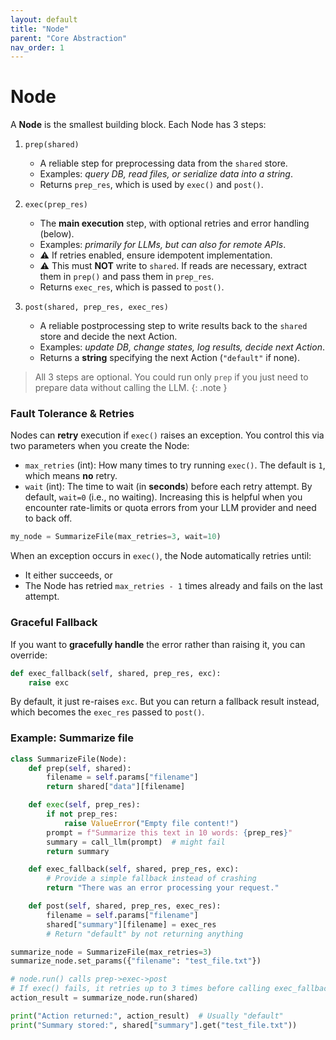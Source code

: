 ```yaml
---
layout: default
title: "Node"
parent: "Core Abstraction"
nav_order: 1
---
```


# Node

A **Node** is the smallest building block. Each Node has 3 steps:

1. `prep(shared)`
   - A reliable step for preprocessing data from the `shared` store. 
   - Examples: *query DB, read files, or serialize data into a string*.
   - Returns `prep_res`, which is used by `exec()` and `post()`.

2. `exec(prep_res)`
   - The **main execution** step, with optional retries and error handling (below).
   - Examples: *primarily for LLMs, but can also for remote APIs*.
   - ⚠️ If retries enabled, ensure idempotent implementation.
   - ⚠️ This must **NOT** write to `shared`. If reads are necessary, extract them in `prep()` and pass them in `prep_res`.
   - Returns `exec_res`, which is passed to `post()`.

3. `post(shared, prep_res, exec_res)`
   - A reliable postprocessing step to write results back to the `shared` store and decide the next Action. 
   - Examples: *update DB, change states, log results, decide next Action*.
   - Returns a **string** specifying the next Action (`"default"` if none).

> All 3 steps are optional. You could run only `prep` if you just need to prepare data without calling the LLM.
{: .note }


### Fault Tolerance & Retries

Nodes can **retry** execution if `exec()` raises an exception. You control this via two parameters when you create the Node:

- `max_retries` (int): How many times to try running `exec()`. The default is `1`, which means **no** retry.
- `wait` (int): The time to wait (in **seconds**) before each retry attempt. By default, `wait=0` (i.e., no waiting). Increasing this is helpful when you encounter rate-limits or quota errors from your LLM provider and need to back off.

```python 
my_node = SummarizeFile(max_retries=3, wait=10)
```

When an exception occurs in `exec()`, the Node automatically retries until:

- It either succeeds, or
- The Node has retried `max_retries - 1` times already and fails on the last attempt.

### Graceful Fallback

If you want to **gracefully handle** the error rather than raising it, you can override:

```python 
def exec_fallback(self, shared, prep_res, exc):
    raise exc
```

By default, it just re-raises `exc`. But you can return a fallback result instead, which becomes the `exec_res` passed to `post()`.

### Example: Summarize file

```python 
class SummarizeFile(Node):
    def prep(self, shared):
        filename = self.params["filename"]
        return shared["data"][filename]

    def exec(self, prep_res):
        if not prep_res:
            raise ValueError("Empty file content!")
        prompt = f"Summarize this text in 10 words: {prep_res}"
        summary = call_llm(prompt)  # might fail
        return summary

    def exec_fallback(self, shared, prep_res, exc):
        # Provide a simple fallback instead of crashing
        return "There was an error processing your request."

    def post(self, shared, prep_res, exec_res):
        filename = self.params["filename"]
        shared["summary"][filename] = exec_res
        # Return "default" by not returning anything

summarize_node = SummarizeFile(max_retries=3)
summarize_node.set_params({"filename": "test_file.txt"})

# node.run() calls prep->exec->post
# If exec() fails, it retries up to 3 times before calling exec_fallback()
action_result = summarize_node.run(shared)

print("Action returned:", action_result)  # Usually "default"
print("Summary stored:", shared["summary"].get("test_file.txt"))
```  


